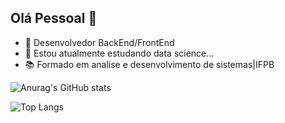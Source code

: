 ## Olá Pessoal 👋

- 🔭 Desenvolvedor BackEnd/FrontEnd
- 🌱 Estou atualmente estudando data science...
- 📚 Formado em analise e desenvolvimento de sistemas|IFPB

  
![Anurag's GitHub stats](https://github-readme-stats.vercel.app/api?username=LukLS&show_icons=true&theme=radical)

![Top Langs](https://github-readme-stats.vercel.app/api/top-langs/?username=LukLS&layout=compact)

